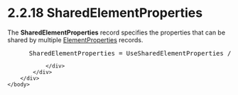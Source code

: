 <html dir="LTR" xmlns:mshelp="http://msdn.microsoft.com/mshelp" xmlns:ddue="http://ddue.schemas.microsoft.com/authoring/2003/5" xmlns:xlink="http://www.w3.org/1999/xlink" xmlns:tool="http://www.microsoft.com/tooltip">
    <head>
        <meta http-equiv="Content-Type" content="text/html; CHARSET=utf-8"></meta>
        <meta name="save" content="history"></meta>
        <title>2.2.18 SharedElementProperties</title>
        <xml>
            <mshelp:toctitle title="2.2.18 SharedElementProperties"></mshelp:toctitle>
            <mshelp:rltitle title="[MS-RPL]: SharedElementProperties"></mshelp:rltitle>
            <mshelp:keyword index="A" term="9496b6e7-b12b-4fbe-ad27-2cc5e9d61fcd"></mshelp:keyword>
            <mshelp:attr name="DCSext.ContentType" value="open specification"></mshelp:attr>
            <mshelp:attr name="AssetID" value="9496b6e7-b12b-4fbe-ad27-2cc5e9d61fcd"></mshelp:attr>
            <mshelp:attr name="TopicType" value="kbRef"></mshelp:attr>
            <mshelp:attr name="DCSext.Title" value="[MS-RPL]: SharedElementProperties" />
        </xml>
    </head>
    <body>
        <div id="header">
            <h1 class="heading">2.2.18 SharedElementProperties</h1>
        </div>
        <div id="mainSection">
            <div id="mainBody">
                <div id="allHistory" class="saveHistory"></div>
                <div id="sectionSection0" class="section" name="collapseableSection">
                    

<p>The <b>SharedElementProperties</b> record specifies the
properties that can be shared by multiple <a href="d7f6cef2-01c6-4562-a4a0-5f205d79963e.html">ElementProperties</a> records.</p>

<dl>
<dd>
<div><pre> SharedElementProperties = UseSharedElementProperties / InlineSharedElementProperties
</pre></div>
</dd></dl>


                </div>
            </div>
        </div>
    </body>
</html>